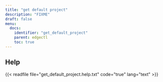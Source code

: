 ```yaml
---
title: "get default project"
description: "FIXME"
draft: false
menu:
  docs:
    identifier: "get_default_project"
    parent: edgectl
    toc: true
---
```


## Help

{{< readfile file="get_default_project.help.txt" code="true" lang="text" >}}
